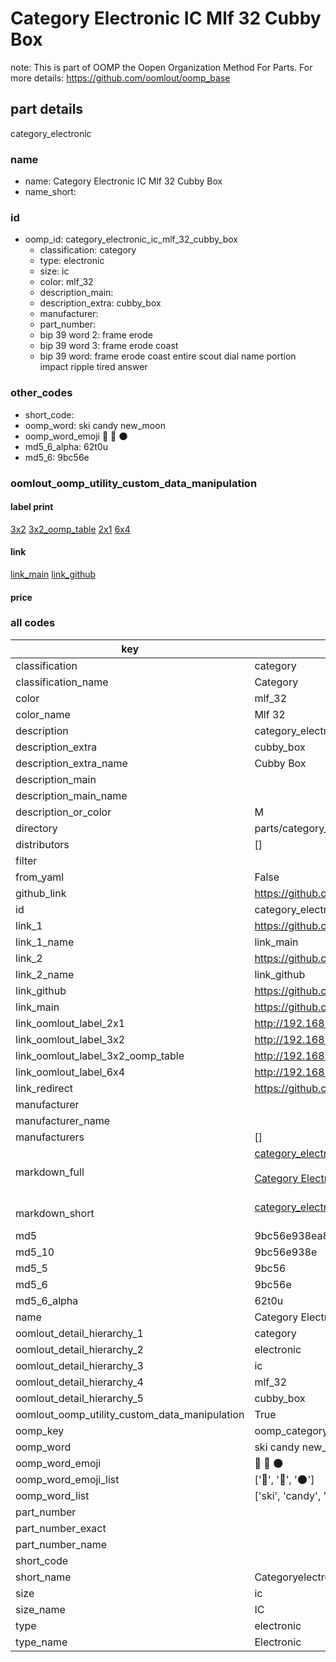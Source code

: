 # Category Electronic IC Mlf 32 Cubby Box  

note: This is part of OOMP the Oopen Organization Method For Parts. For more details: https://github.com/oomlout/oomp_base

##  part details
  



category_electronic



### name
* name: Category Electronic IC Mlf 32 Cubby Box
* name_short: 
### id
* oomp_id: category_electronic_ic_mlf_32_cubby_box
  * classification: category
  * type: electronic
  * size: ic
  * color: mlf_32
  * description_main: 
  * description_extra: cubby_box
  * manufacturer: 
  * part_number: 
  * bip 39 word 2: frame erode
  * bip 39 word 3: frame erode coast
  * bip 39 word: frame erode coast entire scout dial name portion impact ripple tired answer

### other_codes
* short_code: 
* oomp_word: ski candy new_moon
* oomp_word_emoji :ski: :candy: :new_moon:
* md5_6_alpha: 62t0u
* md5_6: 9bc56e






### oomlout_oomp_utility_custom_data_manipulation
#### label print
[3x2](http://192.168.1.245:1112/?label=oomp%2062t0u)
[3x2_oomp_table](http://192.168.1.108:1112/?label=oomp%2062t0u)
[2x1](http://192.168.1.242:1112/?label=oomp%2062t0u)
[6x4](http://192.168.1.55:1112/?label=oomp%2062t0u)    

#### link

[link_main](https://github.com/oomlout/oomlout_oomp_version_1_messy/tree/main/parts/category_electronic_ic_mlf_32_cubby_box) [link_github](https://github.com/oomlout/oomlout_oomp_version_1_messy/tree/main/parts/category_electronic_ic_mlf_32_cubby_box)                             

#### price







### all codes 
| key | value |  
| --- | --- |  
| classification | category |  
| classification_name | Category |  
| color | mlf_32 |  
| color_name | Mlf 32 |  
| description | category_electronic |  
| description_extra | cubby_box |  
| description_extra_name | Cubby Box |  
| description_main |  |  
| description_main_name |  |  
| description_or_color | M  |  
| directory | parts/category_electronic_ic_mlf_32_cubby_box |  
| distributors | [] |  
| filter |  |  
| from_yaml | False |  
| github_link | https://github.com/oomlout/oomlout_oomp_part_src/tree/main/parts/category_electronic_ic_mlf_32_cubby_box |  
| id | category_electronic_ic_mlf_32_cubby_box |  
| link_1 | https://github.com/oomlout/oomlout_oomp_version_1_messy/tree/main/parts/category_electronic_ic_mlf_32_cubby_box |  
| link_1_name | link_main |  
| link_2 | https://github.com/oomlout/oomlout_oomp_version_1_messy/tree/main/parts/category_electronic_ic_mlf_32_cubby_box |  
| link_2_name | link_github |  
| link_github | https://github.com/oomlout/oomlout_oomp_version_1_messy/tree/main/parts/category_electronic_ic_mlf_32_cubby_box |  
| link_main | https://github.com/oomlout/oomlout_oomp_version_1_messy/tree/main/parts/category_electronic_ic_mlf_32_cubby_box |  
| link_oomlout_label_2x1 | http://192.168.1.242:1112/?label=oomp%2062t0u |  
| link_oomlout_label_3x2 | http://192.168.1.245:1112/?label=oomp%2062t0u |  
| link_oomlout_label_3x2_oomp_table | http://192.168.1.108:1112/?label=oomp%2062t0u |  
| link_oomlout_label_6x4 | http://192.168.1.55:1112/?label=oomp%2062t0u |  
| link_redirect | https://github.com/oomlout/oomlout_oomp_version_1_messy/tree/main/parts/category_electronic_ic_mlf_32_cubby_box |  
| manufacturer |  |  
| manufacturer_name |  |  
| manufacturers | [] |  
| markdown_full | [category_electronic_ic_mlf_32_cubby_box](none)<br>[](none)<br>[Category Electronic Ic Mlf 32 Cubby Box](none)<br><br> |  
| markdown_short | [category_electronic_ic_mlf_32_cubby_box](none)<br><br> |  
| md5 | 9bc56e938ea85258f460a4b8599322e4 |  
| md5_10 | 9bc56e938e |  
| md5_5 | 9bc56 |  
| md5_6 | 9bc56e |  
| md5_6_alpha | 62t0u |  
| name | Category Electronic IC Mlf 32 Cubby Box |  
| oomlout_detail_hierarchy_1 | category |  
| oomlout_detail_hierarchy_2 | electronic |  
| oomlout_detail_hierarchy_3 | ic |  
| oomlout_detail_hierarchy_4 | mlf_32 |  
| oomlout_detail_hierarchy_5 | cubby_box |  
| oomlout_oomp_utility_custom_data_manipulation | True |  
| oomp_key | oomp_category_electronic_ic_mlf_32_cubby_box |  
| oomp_word | ski candy new_moon |  
| oomp_word_emoji | :ski: :candy: :new_moon: |  
| oomp_word_emoji_list | [':ski:', ':candy:', ':new_moon:'] |  
| oomp_word_list | ['ski', 'candy', 'new_moon'] |  
| part_number |  |  
| part_number_exact |  |  
| part_number_name |  |  
| short_code |  |  
| short_name | Categoryelectronic |  
| size | ic |  
| size_name | IC |  
| type | electronic |  
| type_name | Electronic |  
